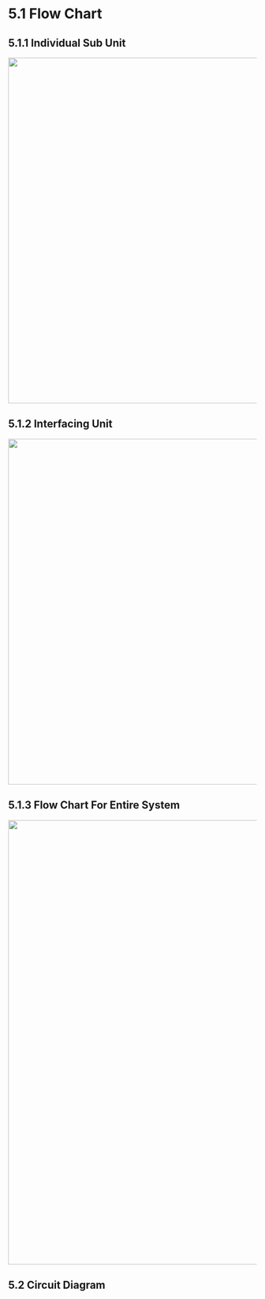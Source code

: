 # 5.1 Flow Chart

## 5.1.1 Individual Sub Unit

<img src="https://user-images.githubusercontent.com/105427987/185801279-9cad6312-633b-47cf-8eb3-821d176d85c5.png" height= 700 width= 700>

## 5.1.2 Interfacing Unit

<img src="https://user-images.githubusercontent.com/105427987/185801451-9bde93b4-e98c-4073-affc-304da866f1c2.png" height= 700 width=700>

## 5.1.3 Flow Chart For Entire System

<img src="https://user-images.githubusercontent.com/105427987/185801530-ca0f9c9b-7fe5-419a-b61b-839f53b2eb1c.png" height= 900 width= 700>

## 5.2 Circuit Diagram

